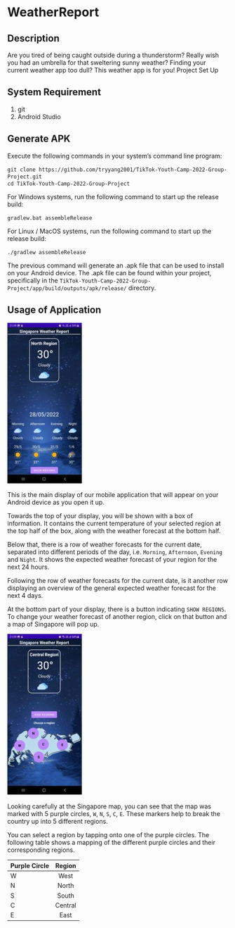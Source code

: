 # WeatherReport

## Description
Are you tired of being caught outside during a thunderstorm? Really wish you had an umbrella for that sweltering sunny weather? Finding your current weather app too dull? This weather app is for you!
Project Set Up

## System Requirement
1. git
2. Android Studio

## Generate APK
Execute the following commands in your system’s command line program:
```
git clone https://github.com/tryyang2001/TikTok-Youth-Camp-2022-Group-Project.git
cd TikTok-Youth-Camp-2022-Group-Project
```

For Windows systems, run the following command to start up the release build:
```
gradlew.bat assembleRelease
```

For Linux / MacOS systems, run the following command to start up the release build:
```
./gradlew assembleRelease
```

The previous command will generate an .apk file that can be used to install on your Android device. The .apk file can be found within your project, specifically in the `TikTok-Youth-Camp-2022-Group-Project/app/build/outputs/apk/release/` directory.

## Usage of Application

![Mobile application’s main page](docs/figure1.jpg?raw=true "Mobile application’s main page")
    
This is the main display of our mobile application that will appear on your Android device as you open it up.

Towards the top of your display, you will be shown with a box of information. It contains the current temperature of your selected region at the top half of the box, along with the weather forecast at the bottom half.

Below that, there is a row of weather forecasts for the current date, separated into different periods of the day, i.e. `Morning`, `Afternoon`, `Evening` and `Night`. It shows the expected weather forecast of your region for the next 24 hours.

Following the row of weather forecasts for the current date, is it another row displaying an overview of the general expected weather forecast for the next 4 days.

At the bottom part of your display, there is a button indicating `SHOW REGIONS`. To change your weather forecast of another region, click on that button and a map of Singapore will pop up.

![Region marked Singapore map](docs/figure2.jpg?raw=true "Region marked Singapore map")

Looking carefully at the Singapore map, you can see that the map was marked with 5 purple circles, `W`, `N`, `S`, `C`, `E`. These markers help to break the country up into 5 different regions.
 
You can select a region by tapping onto one of the purple circles. The following table shows a mapping of the different purple circles and their corresponding regions.

| Purple Circle | Region |
| :---          | :---:  |
| W             | West   |
| N             | North  |
| S             | South  |
| C             | Central|
| E             | East   |

